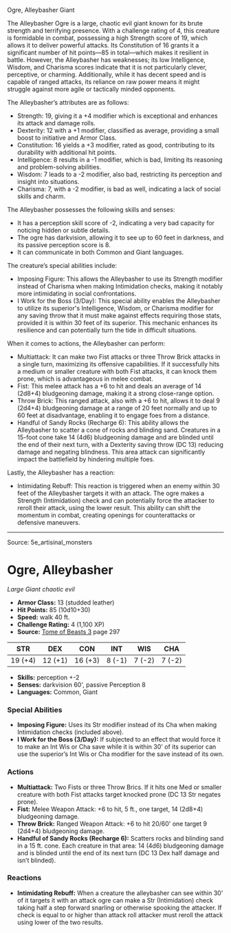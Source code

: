 <MonsterName/>Ogre, Alleybasher</MonsterName>
<CreatureType/>Giant</CreatureType>

<summary>The Alleybasher Ogre is a large, chaotic evil giant known for its brute strength and terrifying presence. With a challenge rating of 4, this creature is formidable in combat, possessing a high Strength score of 19, which allows it to deliver powerful attacks. Its Constitution of 16 grants it a significant number of hit points—85 in total—which makes it resilient in battle. However, the Alleybasher has weaknesses; its low Intelligence, Wisdom, and Charisma scores indicate that it is not particularly clever, perceptive, or charming. Additionally, while it has decent speed and is capable of ranged attacks, its reliance on raw power means it might struggle against more agile or tactically minded opponents. </summary>

<detail>

The Alleybasher’s attributes are as follows:
- Strength: 19, giving it a +4 modifier which is exceptional and enhances its attack and damage rolls.
- Dexterity: 12 with a +1 modifier, classified as average, providing a small boost to initiative and Armor Class.
- Constitution: 16 yields a +3 modifier, rated as good, contributing to its durability with additional hit points.
- Intelligence: 8 results in a -1 modifier, which is bad, limiting its reasoning and problem-solving abilities.
- Wisdom: 7 leads to a -2 modifier, also bad, restricting its perception and insight into situations.
- Charisma: 7, with a -2 modifier, is bad as well, indicating a lack of social skills and charm.

The Alleybasher possesses the following skills and senses:
- It has a perception skill score of -2, indicating a very bad capacity for noticing hidden or subtle details.
- The ogre has darkvision, allowing it to see up to 60 feet in darkness, and its passive perception score is 8. 
- It can communicate in both Common and Giant languages.

The creature’s special abilities include:
- Imposing Figure: This allows the Alleybasher to use its Strength modifier instead of Charisma when making Intimidation checks, making it notably more intimidating in social confrontations.
- I Work for the Boss (3/Day): This special ability enables the Alleybasher to utilize its superior's Intelligence, Wisdom, or Charisma modifier for any saving throw that it must make against effects requiring those stats, provided it is within 30 feet of its superior. This mechanic enhances its resilience and can potentially turn the tide in difficult situations.

When it comes to actions, the Alleybasher can perform:
- Multiattack: It can make two Fist attacks or three Throw Brick attacks in a single turn, maximizing its offensive capabilities. If it successfully hits a medium or smaller creature with both Fist attacks, it can knock them prone, which is advantageous in melee combat.
- Fist: This melee attack has a +6 to hit and deals an average of 14 (2d8+4) bludgeoning damage, making it a strong close-range option.
- Throw Brick: This ranged attack, also with a +6 to hit, allows it to deal 9 (2d4+4) bludgeoning damage at a range of 20 feet normally and up to 60 feet at disadvantage, enabling it to engage foes from a distance.
- Handful of Sandy Rocks (Recharge 6): This ability allows the Alleybasher to scatter a cone of rocks and blinding sand. Creatures in a 15-foot cone take 14 (4d6) bludgeoning damage and are blinded until the end of their next turn, with a Dexterity saving throw (DC 13) reducing damage and negating blindness. This area attack can significantly impact the battlefield by hindering multiple foes.

Lastly, the Alleybasher has a reaction:
- Intimidating Rebuff: This reaction is triggered when an enemy within 30 feet of the Alleybasher targets it with an attack. The ogre makes a Strength (Intimidation) check and can potentially force the attacker to reroll their attack, using the lower result. This ability can shift the momentum in combat, creating openings for counterattacks or defensive maneuvers.</detail>



---

Source: 5e_artisinal_monsters

# Ogre, Alleybasher

*Large* *Giant* *chaotic evil*

- **Armor Class:** 13 (studded leather)
- **Hit Points:** 85 (10d10+30)
- **Speed:** walk 40 ft.
- **Challenge Rating:** 4 (1,100 XP)
- **Source:** [Tome of Beasts 3](https://koboldpress.com/kpstore/product/tome-of-beasts-3-for-5th-edition/) page 297

| STR | DEX | CON | INT | WIS | CHA |
| --- | --- | --- | --- | --- | --- |
| 19 (+4) | 12 (+1) | 16 (+3) | 8 (-1) | 7 (-2) | 7 (-2) |

- **Skills:** perception +-2
- **Senses:** darkvision 60', passive Perception 8
- **Languages:** Common, Giant

### Special Abilities

- **Imposing Figure:** Uses its Str modifier instead of its Cha when making Intimidation checks (included above).
- **I Work for the Boss (3/Day):** If subjected to an effect that would force it to make an Int Wis or Cha save while it is within 30' of its superior can use the superior’s Int Wis or Cha modifier for the save instead of its own.

### Actions

- **Multiattack:** Two Fists or three Throw Brics. If it hits one Med or smaller creature with both Fist attacks target knocked prone (DC 13 Str negates prone).
- **Fist:** Melee Weapon Attack: +6 to hit, 5 ft., one target, 14 (2d8+4) bludgeoning damage.
- **Throw Brick:** Ranged Weapon Attack: +6 to hit 20/60' one target 9 (2d4+4) bludgeoning damage.
- **Handful of Sandy Rocks (Recharge 6):** Scatters rocks and blinding sand in a 15 ft. cone. Each creature in that area: 14 (4d6) bludgeoning damage and is blinded until the end of its next turn (DC 13 Dex half damage and isn’t blinded).

### Reactions

- **Intimidating Rebuff:** When a creature the alleybasher can see within 30' of it targets it with an attack ogre can make a Str (Intimidation) check taking half a step forward snarling or otherwise spooking the attacker. If check is equal to or higher than attack roll attacker must reroll the attack using lower of the two results.




